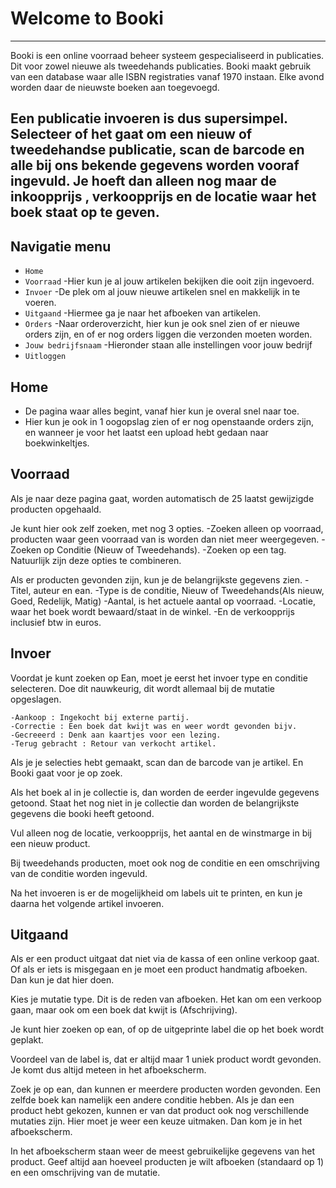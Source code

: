 # Welcome to Booki

---
Booki is een online voorraad beheer systeem gespecialiseerd in publicaties. 
Dit voor zowel nieuwe als tweedehands publicaties.
Booki maakt gebruik van een database waar alle ISBN registraties vanaf 1970 instaan. 
Elke avond worden daar de nieuwste boeken aan toegevoegd. 

Een publicatie invoeren is dus supersimpel. Selecteer of het gaat om een nieuw of tweedehandse publicatie, 
scan de barcode en alle bij ons bekende gegevens worden vooraf ingevuld. 
Je hoeft dan alleen nog maar de inkoopprijs , verkoopprijs en de locatie waar het boek staat op te geven.
---
## Navigatie menu
* `Home`
* `Voorraad` -Hier kun je al jouw artikelen bekijken die ooit zijn ingevoerd.
* `Invoer` -De plek om al jouw nieuwe artikelen snel en makkelijk in te voeren.
* `Uitgaand` -Hiermee ga je naar het afboeken van artikelen.
* `Orders` -Naar orderoverzicht, hier kun je ook snel zien of er nieuwe orders zijn, en of er nog orders liggen die verzonden moeten worden.
* `Jouw bedrijfsnaam` -Hieronder staan alle instellingen voor jouw bedrijf
* `Uitloggen`

## Home

* De pagina waar alles begint, vanaf hier kun je overal snel naar toe.
* Hier kun je ook in 1 oogopslag zien of er nog openstaande orders zijn, en wanneer je voor het laatst een upload hebt gedaan naar boekwinkeltjes.


## Voorraad


Als je naar deze pagina gaat, worden automatisch de 25 laatst gewijzigde producten opgehaald. 

Je kunt hier ook zelf zoeken, met nog 3 opties.
    -Zoeken alleen op voorraad, producten waar geen voorraad van is worden dan niet meer weergegeven.
    -Zoeken op Conditie (Nieuw of Tweedehands).
    -Zoeken op een tag.
Natuurlijk zijn deze opties te combineren.

Als er producten gevonden zijn, kun je de belangrijkste gegevens zien. 
    -Titel, auteur en ean.
    -Type is de conditie, Nieuw of Tweedehands(Als nieuw, Goed, Redelijk, Matig)
    -Aantal, is het actuele aantal op voorraad.
    -Locatie, waar het boek wordt bewaard/staat in de winkel.
    -En de verkoopprijs inclusief btw in euros.

 ## Invoer
 
 Voordat je kunt zoeken op Ean, moet je eerst het invoer type en conditie selecteren. Doe dit nauwkeurig, dit wordt allemaal bij de mutatie opgeslagen.
 
    -Aankoop : Ingekocht bij externe partij.
    -Correctie : Een boek dat kwijt was en weer wordt gevonden bijv.
    -Gecreeerd : Denk aan kaartjes voor een lezing.
    -Terug gebracht : Retour van verkocht artikel.
    
Als je je selecties hebt gemaakt, scan dan de barcode van je artikel. En Booki gaat voor je op zoek.

Als het boek al in je collectie is, dan worden de eerder ingevulde gegevens getoond. Staat het nog niet in je collectie dan worden 
de belangrijkste gegevens die booki heeft getoond.

Vul alleen nog de locatie, verkoopprijs, het aantal en de winstmarge in bij een nieuw product.

Bij tweedehands producten, moet ook nog de conditie en een omschrijving van de conditie worden ingevuld.    

Na het invoeren is er de mogelijkheid om labels uit te printen, en kun je daarna het volgende artikel invoeren.

## Uitgaand 

Als er een product uitgaat dat niet via de kassa of een online verkoop gaat. Of als er iets is misgegaan en je moet een product handmatig afboeken. 
Dan kun je dat hier doen. 

Kies je mutatie type. Dit is de reden van afboeken. Het kan om een verkoop gaan, maar ook om een boek dat kwijt is (Afschrijving).

Je kunt hier zoeken op ean, of op de uitgeprinte label die op het boek wordt geplakt.

Voordeel van de label is, dat er altijd maar 1 uniek product wordt gevonden. Je komt dus altijd meteen in het afboekscherm.

Zoek je op ean, dan kunnen er meerdere producten worden gevonden. Een zelfde boek kan namelijk een andere conditie hebben.
Als je dan een product hebt gekozen, kunnen er van dat product ook nog verschillende mutaties zijn. Hier moet je weer een keuze uitmaken.
Dan kom je in het afboekscherm.

In het afboekscherm staan weer de meest gebruikelijke gegevens van het product. 
Geef altijd aan hoeveel producten je wilt afboeken (standaard op 1) en een omschrijving van de mutatie.
    
      

